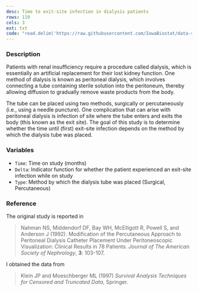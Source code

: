 ```yaml
---
desc: Time to exit-site infection in dialysis patients
rows: 119
cols: 3
ext: txt
code: "read.delim('https://raw.githubusercontent.com/IowaBiostat/data-sets/main/Nahman1992/Nahman1992.txt')"
---
```


### Description

Patients with renal insufficiency require a procedure called dialysis, which is essentially an artificial replacement for their lost kidney function.  One method of dialysis is known as peritoneal dialysis, which involves connecting a tube containing sterile solution into the peritoneum, thereby allowing diffusion to gradually remove waste products from the body.

The tube can be placed using two methods, surgically or percutaneously (i.e., using a needle puncture).  One complication that can arise with peritoneal dialysis is infection of site where the tube enters and exits the body (this known as the exit site).  The goal of this study is to determine whether the time until (first) exit-site infection depends on the method by which the dialysis tube was placed.

### Variables

* `Time`: Time on study (months)
* `Delta`: Indicator function for whether the patient experienced an exit-site infection while on study
* `Type`: Method by which the dialysis tube was placed (Surgical, Percutaneous)

### Reference

The original study is reported in

> Nahman NS, Middendorf DF, Bay WH, McElligott R, Powell S, and Anderson J (1992). Modification of the Percutaneous Approach to Peritoneal Dialysis Catheter Placement Under Peritoneoscopic Visualization: Clinical Results in 78 Patients. *Journal of The American Society of Nephrology*, **3**: 103-107.

I obtained the data from

> Klein JP and Moeschberger ML (1997) *Survival Analysis Techniques for Censored and Truncated Data*, Springer.

